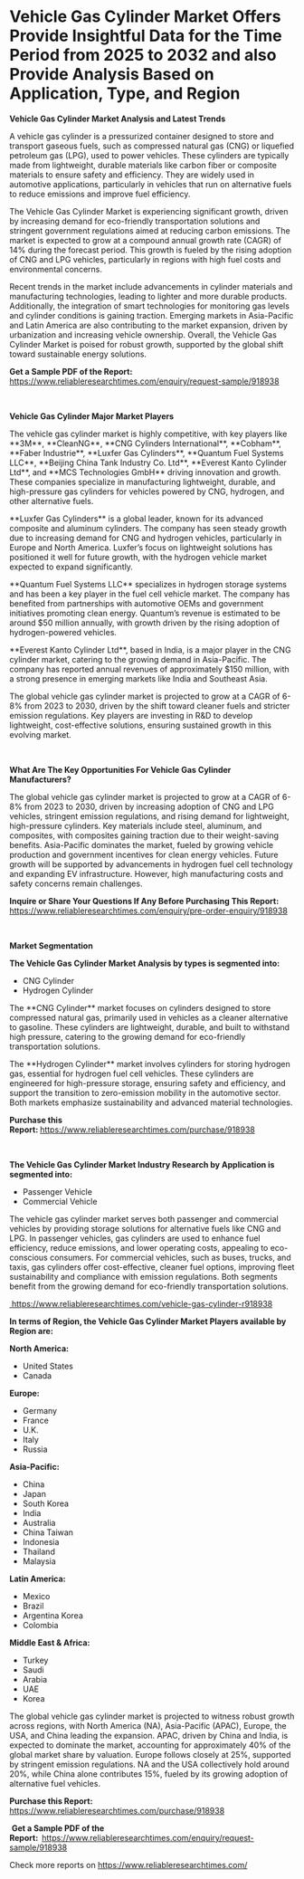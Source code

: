 <p><h1>Vehicle Gas Cylinder Market Offers Provide Insightful Data for the Time Period from 2025 to 2032 and also Provide Analysis Based on Application, Type, and Region</h1></p><p><strong>Vehicle Gas Cylinder Market Analysis and Latest Trends</strong></p>
<p><p>A vehicle gas cylinder is a pressurized container designed to store and transport gaseous fuels, such as compressed natural gas (CNG) or liquefied petroleum gas (LPG), used to power vehicles. These cylinders are typically made from lightweight, durable materials like carbon fiber or composite materials to ensure safety and efficiency. They are widely used in automotive applications, particularly in vehicles that run on alternative fuels to reduce emissions and improve fuel efficiency.</p><p>The Vehicle Gas Cylinder Market is experiencing significant growth, driven by increasing demand for eco-friendly transportation solutions and stringent government regulations aimed at reducing carbon emissions. The market is expected to grow at a compound annual growth rate (CAGR) of 14% during the forecast period. This growth is fueled by the rising adoption of CNG and LPG vehicles, particularly in regions with high fuel costs and environmental concerns.</p><p>Recent trends in the market include advancements in cylinder materials and manufacturing technologies, leading to lighter and more durable products. Additionally, the integration of smart technologies for monitoring gas levels and cylinder conditions is gaining traction. Emerging markets in Asia-Pacific and Latin America are also contributing to the market expansion, driven by urbanization and increasing vehicle ownership. Overall, the Vehicle Gas Cylinder Market is poised for robust growth, supported by the global shift toward sustainable energy solutions.</p></p>
<p><strong>Get a Sample PDF of the Report:&nbsp;</strong> <a href="https://www.reliableresearchtimes.com/enquiry/request-sample/918938?utm_campaign=1940&utm_medium=2&utm_source=Github&utm_content=ia&utm_term=23012025&utm_id=vehicle-gas-cylinder">https://www.reliableresearchtimes.com/enquiry/request-sample/918938</a></p>
<p>&nbsp;</p>
<p><strong>Vehicle Gas Cylinder Major Market Players</strong></p>
<p><p>The vehicle gas cylinder market is highly competitive, with key players like **3M**, **CleanNG**, **CNG Cylinders International**, **Cobham**, **Faber Industrie**, **Luxfer Gas Cylinders**, **Quantum Fuel Systems LLC**, **Beijing China Tank Industry Co. Ltd**, **Everest Kanto Cylinder Ltd**, and **MCS Technologies GmbH** driving innovation and growth. These companies specialize in manufacturing lightweight, durable, and high-pressure gas cylinders for vehicles powered by CNG, hydrogen, and other alternative fuels.</p><p>**Luxfer Gas Cylinders** is a global leader, known for its advanced composite and aluminum cylinders. The company has seen steady growth due to increasing demand for CNG and hydrogen vehicles, particularly in Europe and North America. Luxfer’s focus on lightweight solutions has positioned it well for future growth, with the hydrogen vehicle market expected to expand significantly.</p><p>**Quantum Fuel Systems LLC** specializes in hydrogen storage systems and has been a key player in the fuel cell vehicle market. The company has benefited from partnerships with automotive OEMs and government initiatives promoting clean energy. Quantum’s revenue is estimated to be around $50 million annually, with growth driven by the rising adoption of hydrogen-powered vehicles.</p><p>**Everest Kanto Cylinder Ltd**, based in India, is a major player in the CNG cylinder market, catering to the growing demand in Asia-Pacific. The company has reported annual revenues of approximately $150 million, with a strong presence in emerging markets like India and Southeast Asia.</p><p>The global vehicle gas cylinder market is projected to grow at a CAGR of 6-8% from 2023 to 2030, driven by the shift toward cleaner fuels and stricter emission regulations. Key players are investing in R&D to develop lightweight, cost-effective solutions, ensuring sustained growth in this evolving market.</p></p>
<p>&nbsp;</p>
<p><strong>What Are The Key Opportunities For Vehicle Gas Cylinder Manufacturers?</strong></p>
<p><p>The global vehicle gas cylinder market is projected to grow at a CAGR of 6-8% from 2023 to 2030, driven by increasing adoption of CNG and LPG vehicles, stringent emission regulations, and rising demand for lightweight, high-pressure cylinders. Key materials include steel, aluminum, and composites, with composites gaining traction due to their weight-saving benefits. Asia-Pacific dominates the market, fueled by growing vehicle production and government incentives for clean energy vehicles. Future growth will be supported by advancements in hydrogen fuel cell technology and expanding EV infrastructure. However, high manufacturing costs and safety concerns remain challenges.</p></p>
<p><strong>Inquire or Share Your Questions If Any Before Purchasing This Report:</strong> <a href="https://www.reliableresearchtimes.com/enquiry/pre-order-enquiry/918938?utm_campaign=1940&utm_medium=2&utm_source=Github&utm_content=ia&utm_term=23012025&utm_id=vehicle-gas-cylinder">https://www.reliableresearchtimes.com/enquiry/pre-order-enquiry/918938</a></p>
<p>&nbsp;</p>
<p><strong>Market Segmentation</strong></p>
<p><strong>The Vehicle Gas Cylinder Market Analysis by types is segmented into:</strong></p>
<p><ul><li>CNG Cylinder</li><li>Hydrogen Cylinder</li></ul></p>
<p><p>The **CNG Cylinder** market focuses on cylinders designed to store compressed natural gas, primarily used in vehicles as a cleaner alternative to gasoline. These cylinders are lightweight, durable, and built to withstand high pressure, catering to the growing demand for eco-friendly transportation solutions.</p><p>The **Hydrogen Cylinder** market involves cylinders for storing hydrogen gas, essential for hydrogen fuel cell vehicles. These cylinders are engineered for high-pressure storage, ensuring safety and efficiency, and support the transition to zero-emission mobility in the automotive sector. Both markets emphasize sustainability and advanced material technologies.</p></p>
<p><strong>Purchase this Report:&nbsp;</strong><a href="https://www.reliableresearchtimes.com/purchase/918938?utm_campaign=1940&utm_medium=2&utm_source=Github&utm_content=ia&utm_term=23012025&utm_id=vehicle-gas-cylinder">https://www.reliableresearchtimes.com/purchase/918938</a></p>
<p>&nbsp;</p>
<p><strong>The Vehicle Gas Cylinder Market Industry Research by Application is segmented into:</strong></p>
<p><ul><li>Passenger Vehicle</li><li>Commercial Vehicle</li></ul></p>
<p><p>The vehicle gas cylinder market serves both passenger and commercial vehicles by providing storage solutions for alternative fuels like CNG and LPG. In passenger vehicles, gas cylinders are used to enhance fuel efficiency, reduce emissions, and lower operating costs, appealing to eco-conscious consumers. For commercial vehicles, such as buses, trucks, and taxis, gas cylinders offer cost-effective, cleaner fuel options, improving fleet sustainability and compliance with emission regulations. Both segments benefit from the growing demand for eco-friendly transportation solutions.</p></p>
<p><a href="https://www.reliableresearchtimes.com/vehicle-gas-cylinder-r918938?utm_campaign=1940&utm_medium=2&utm_source=Github&utm_content=ia&utm_term=23012025&utm_id=vehicle-gas-cylinder">&nbsp;https://www.reliableresearchtimes.com/vehicle-gas-cylinder-r918938</a></p>
<p><strong>In terms of Region, the Vehicle Gas Cylinder Market Players available by Region are:</strong></p>
<p>
    <p> <strong> North America: </strong>
        <ul>
            <li>United States</li>
            <li>Canada</li>
        </ul>
        </p> 
    <p> <strong> Europe: </strong>
        <ul>
            <li>Germany</li>
            <li>France</li>
            <li>U.K.</li>
            <li>Italy</li>
            <li>Russia</li>
        </ul>
        </p> 
    <p> <strong> Asia-Pacific: </strong>
        <ul>
            <li>China</li>
            <li>Japan</li>
            <li>South Korea</li>
            <li>India</li>
            <li>Australia</li>
            <li>China Taiwan</li>
            <li>Indonesia</li>
            <li>Thailand</li>
            <li>Malaysia</li>
        </ul>
        </p> 
    <p> <strong> Latin America: </strong>
        <ul>
            <li>Mexico</li>
            <li>Brazil</li>
            <li>Argentina Korea</li>
            <li>Colombia</li>
        </ul>
        </p> 
    <p> <strong> Middle East & Africa: </strong>
        <ul>
            <li>Turkey</li>
            <li>Saudi</li>
            <li>Arabia</li>
            <li>UAE</li>
            <li>Korea</li>
        </ul>
    </p>
    </p>
<p><p>The global vehicle gas cylinder market is projected to witness robust growth across regions, with North America (NA), Asia-Pacific (APAC), Europe, the USA, and China leading the expansion. APAC, driven by China and India, is expected to dominate the market, accounting for approximately 40% of the global market share by valuation. Europe follows closely at 25%, supported by stringent emission regulations. NA and the USA collectively hold around 20%, while China alone contributes 15%, fueled by its growing adoption of alternative fuel vehicles.</p></p>
<p><strong>Purchase this Report: </strong><a href="https://www.reliableresearchtimes.com/purchase/918938?utm_campaign=1940&utm_medium=2&utm_source=Github&utm_content=ia&utm_term=23012025&utm_id=vehicle-gas-cylinder">https://www.reliableresearchtimes.com/purchase/918938</a></p>
<p>&nbsp;<strong>Get a Sample PDF of the Report:&nbsp;&nbsp;</strong><a href="https://www.reliableresearchtimes.com/enquiry/request-sample/918938?utm_campaign=1940&utm_medium=2&utm_source=Github&utm_content=ia&utm_term=23012025&utm_id=vehicle-gas-cylinder">https://www.reliableresearchtimes.com/enquiry/request-sample/918938</a></p>
<p><strong></strong></p>
<p>Check more reports on <a href="https://www.reliableresearchtimes.com/?utm_campaign=1940&utm_medium=2&utm_source=Github&utm_content=ia&utm_term=23012025&utm_id=vehicle-gas-cylinder">https://www.reliableresearchtimes.com/</a></p>